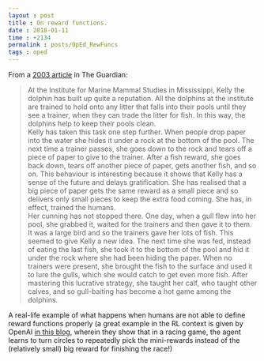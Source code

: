 ```yaml
---
layout : post
title : On reward functions.
date : 2018-01-11
time : +2134
permalink : posts/OpEd_RewFuncs
tags : oped
---
```


From a [2003 article](https://www.theguardian.com/science/2003/jul/03/research.science) in The Guardian: 

> At the Institute for Marine Mammal Studies in Mississippi, Kelly the dolphin has built up quite a reputation. All the dolphins at the institute are trained to hold onto any litter that falls into their pools until they see a trainer, when they can trade the litter for fish. In this way, the dolphins help to keep their pools clean.   
Kelly has taken this task one step further. When people drop paper into the water she hides it under a rock at the bottom of the pool. The next time a trainer passes, she goes down to the rock and tears off a piece of paper to give to the trainer. After a fish reward, she goes back down, tears off another piece of paper, gets another fish, and so on. This behaviour is interesting because it shows that Kelly has a sense of the future and delays gratification. She has realised that a big piece of paper gets the same reward as a small piece and so delivers only small pieces to keep the extra food coming. She has, in effect, trained the humans.   
Her cunning has not stopped there. One day, when a gull flew into her pool, she grabbed it, waited for the trainers and then gave it to them. It was a large bird and so the trainers gave her lots of fish. This seemed to give Kelly a new idea. The next time she was fed, instead of eating the last fish, she took it to the bottom of the pool and hid it under the rock where she had been hiding the paper. When no trainers were present, she brought the fish to the surface and used it to lure the gulls, which she would catch to get even more fish. After mastering this lucrative strategy, she taught her calf, who taught other calves, and so gull-baiting has become a hot game among the dolphins. 

A real-life example of what happens when humans are not able to define reward functions properly (a great example in the RL context is given by OpenAI [in this blog](https://blog.openai.com/faulty-reward-functions/), wherein they show that in a racing game, the agent learns to turn circles to repeatedly pick the mini-rewards instead of the (relatively small) big reward for finishing the race!)